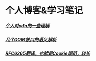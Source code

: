 # 个人博客&学习笔记

##### [个人对cdn的一些理解](https://github.com/renaesop/blog/issues/1) 

##### [几个DOM接口的语义解析](https://github.com/renaesop/blog/issues/3)

##### [RFC6265翻译，也就是Cookie规范，较长](https://github.com/renaesop/blog/issues/4)
